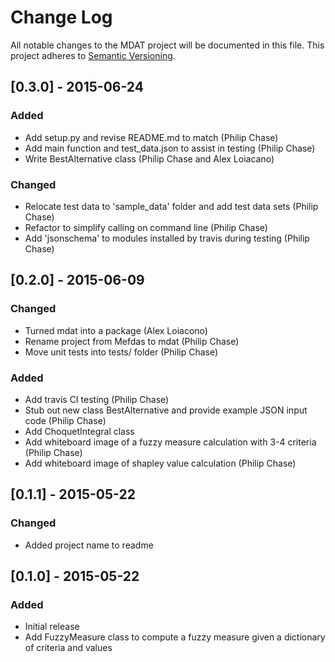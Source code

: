 # Change Log
All notable changes to the MDAT project will be documented in this file.
This project adheres to [Semantic Versioning](http://semver.org/).

## [0.3.0] - 2015-06-24
### Added
- Add setup.py and revise README.md to match (Philip Chase)
- Add main function and test_data.json to assist in testing (Philip Chase)
- Write BestAlternative class (Philip Chase and Alex Loiacano)

### Changed
- Relocate test data to 'sample_data' folder and add test data sets (Philip Chase)
- Refactor to simplify calling on command line (Philip Chase)
- Add 'jsonschema' to modules installed by travis during testing (Philip Chase)


## [0.2.0] - 2015-06-09
### Changed
- Turned mdat into a package (Alex Loiacono)
- Rename project from Mefdas to mdat (Philip Chase)
- Move unit tests into tests/ folder (Philip Chase)

### Added
- Add travis CI testing (Philip Chase)
- Stub out new class BestAlternative and provide example JSON input code (Philip Chase)
- Add ChoquetIntegral class
- Add whiteboard image of a fuzzy measure calculation with 3-4 criteria (Philip Chase)
- Add whiteboard image of shapley value calculation (Philip Chase)

## [0.1.1] - 2015-05-22
### Changed
- Added project name to readme

## [0.1.0] - 2015-05-22
### Added

- Initial release
- Add FuzzyMeasure class to compute a fuzzy measure given a dictionary of criteria and values
